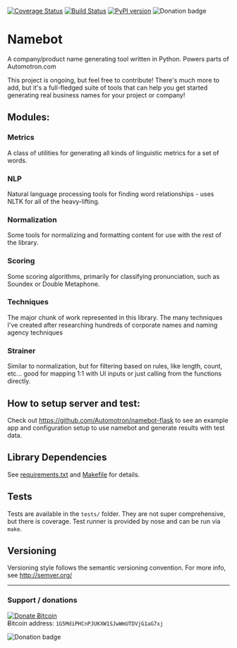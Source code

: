 [![Coverage Status](https://coveralls.io/repos/christabor/namebot/badge.svg?branch=master&service=github)](https://coveralls.io/github/Automotron/namebot?branch=master)
[![Build Status](https://travis-ci.org/christabor/namebot.svg?branch=master)](https://travis-ci.org/Automotron/namebot)
[![PyPI version](https://badge.fury.io/py/namebot.svg)](http://badge.fury.io/py/namebot)
![Donation badge](https://img.shields.io/gratipay/christabor.svg)

# Namebot
A company/product name generating tool written in Python. Powers parts of Automotron.com

This project is ongoing, but feel free to contribute! There's much more to add, but it's a full-fledged suite of tools that can help you get started generating real business names for your project or company!

## Modules:

### Metrics
A class of utilities for generating all kinds of linguistic metrics for a set of words.

### NLP
Natural language processing tools for finding word relationships - uses NLTK for all of the heavy-lifting.

### Normalization
Some tools for normalizing and formatting content for use with the rest of the library.

### Scoring
Some scoring algorithms, primarily for classifying pronunciation, such as Soundex or Double Metaphone.

### Techniques
The major chunk of work represented in this library. The many techniques I've created after researching hundreds of corporate names and naming agency techniques

### Strainer
Similar to normalization, but for filtering based on rules, like length, count, etc... good for mapping 1:1 with UI inputs or just calling from the functions directly.

## How to setup server and test:

Check out https://github.com/Automotron/namebot-flask to see an example app
and configuration setup to use namebot and generate results with test data.

## Library Dependencies
See [requirements.txt](requirements.txt) and [Makefile](Makefile) for details.

## Tests

Tests are available in the `tests/` folder. They are not super comprehensive, but there is coverage. Test runner is provided by nose and can be run via `make`.

## Versioning

Versioning style follows the semantic versioning convention. For more info, see http://semver.org/

----

### Support / donations
<div class="donate-button">
    <a class="donate-button-link" href="#">
        <img src="http://ef3ae845b6eed6ec4024-8a0a46e5f1a5cc9854958bc3503f0f88.r40.cf1.rackcdn.com/donate_64.png" alt="Donate Ƀitcoin" />
    </a>
    <div class="bitcoin-address">Ƀitcoin address: <code>1G5MdiPHCnPJUKXW1SJwWmUTDVjG1aG7xj</code></div>
</div>

![Donation badge](https://img.shields.io/gratipay/christabor.svg)

